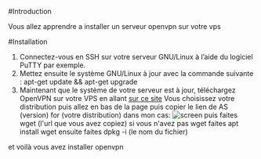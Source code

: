 #Introduction

Vous allez apprendre a installer un serveur openvpn sur votre vps

#Installation
1. Connectez-vous en SSH sur votre serveur GNU/Linux à l’aide du logiciel PuTTY par exemple.
2. Mettez ensuite le système GNU/Linux à jour avec la commande suivante :
apt-get update && apt-get upgrade
5. Maintenant que le système de votre serveur est à jour, téléchargez OpenVPN sur votre VPS en allant [sur ce site](https://openvpn.net/vpn-software-packages/) 
Vous choisissez votre distribution puis allez en bas de la page puis copier le lien de AS (version) for (votre distribution)
dans mon cas:
![screen](https://media.discordapp.net/attachments/644281973115846676/925136349001035816/unknown.png?width=920&height=676)
puis faites wget (l'url que vous avez copiez)
si vous n'avez pas wget faites apt install wget
ensuite faites dpkg -i (le nom du fichier)

et voilà vous avez installer openvpn
